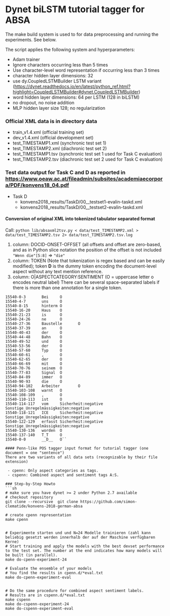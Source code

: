 # Dynet biLSTM tutorial tagger for ABSA
The make build system is used to for data preprocessing and running the experiments. See below.

The script applies the following system and hyperparameters:
 - Adam trainer
 - Ignore characters occurring less than 5 times
 - Use character-level word representation if occurring less than 3 times
 - character hidden layer dimensions: 32
 - use dy.CoupledLSTMBuilder LSTM variant (https://dynet.readthedocs.io/en/latest/python_ref.html?highlight=CoupledLSTMBuilder#dynet.CoupledLSTMBuilder)
 - word hidden layer dimensions: 64 per LSTM (128 in biLSTM)
 - no dropout, no noise addition
 - MLP hidden layer size 128; no regularization


### Official XML data is in directory data
  - train_v1.4.xml (official training set)
  - dev_v1.4.xml (official development set)
  - test_TIMESTAMP1.xml (synchronic test set 1)
  - test_TIMESTAMP2.xml (diachronic test set 2)
  - test_TIMESTAMP1.tsv (synchronic test set 1 used for Task C evaluation)
  - test_TIMESTAMP2.tsv (diachronic test set 2 used for Task C evaluation)


### Test data output for Task C and D as reported in https://www.oeaw.ac.at/fileadmin/subsites/academiaecorpora/PDF/konvens18_04.pdf
  - Task D
  	- konvens2018_results/TaskD/00__testset1-evalin-taskd.xml
  	- konvens2018_results/TaskD/00__testset2-evalin-taskd.xml

 
#### Conversion of original XML into tokenized tabulator separated format 
Call: ```python lib/absaxml2tsv.py < data/test_TIMESTAMP2.xml > data/test_TIMESTAMP2.tsv 2> data/test_TIMESTAMP2.tsv.log```

 1. column: DOCID-ONSET-OFFSET (all offsets and offset are zero-based, and as in Python slice notation the position of the offset is not included `"Wenn die"[5:8]` => `"die"`
 2. column: TOKEN (Note that tokenization is regex based and can be easily modified); token __D__ is the dummy token encoding the document-level aspect without any text mention reference.
 3. column: O|ASPECTCATEGORY:SENTIMENT (O = uppercase letter o encodes neutral label) There can be several space-separated labels if there is more than one  annotation for a single token.
 
 
```
15540-0-3       Bei     O
15540-4-7       uns     O
15540-8-15      hinterm O
15540-16-20     Haus    O
15540-21-23     is      O
15540-24-26     ne      O
15540-27-36     Baustelle       O
15540-37-39     an      O
15540-40-43     der     O
15540-44-48     Bahn    O
15540-49-52     und     O
15540-53-56     der     O
15540-57-60     Typ     O
15540-60-61     ,       O
15540-62-65     der     O
15540-66-69     mit     O
15540-70-76     seinem  O
15540-77-83     Signal  O
15540-84-89     immer   O
15540-90-93     die     O
15540-94-102    Arbeiter        O
15540-103-108   warnt   O
15540-108-109   ,       O
15540-110-113   ist     O
15540-114-117   vom     Sicherheit:negative Sonstige_Unregelmässigkeiten:negative
15540-118-121   ICE     Sicherheit:negative Sonstige_Unregelmässigkeiten:negative
15540-122-129   erfasst Sicherheit:negative Sonstige_Unregelmässigkeiten:negative
15540-130-136   worden  O
15540-137-140   T_T     O
15540-0-0       __D__   O``

#### Penn-like POS tagger input format for tutorial tagger (one document = one "sentence")
There are two variants of all data sets (recognizable by their file extension)

 - cpenn: Only aspect categories as tags.
 - cspenn: Combined aspect and sentiment tags A:S.

### Step-by-Step Howto
```sh
# make sure you have dynet >= 2 under Python 2.7 available
# checkout repository
git clone --recursive  git clone https://github.com/simon-clematide/konvens-2018-german-absa

# create cpenn representation
make cpenn


# Experimente starten und und N=24 Modelle trainieren (zahl kann beliebig gesetzt werden innerhalb der auf der Maschine verfügbaren Kerne)
# Start training and apply the models with the best devset performance to the test set. The number at the end indicates how many models will be built (in parallel).
make do-cpenn-experiment-24

# Evaluate the ensemble of your models
# You find the results in cpenn.d/*eval.txt
make do-cpenn-experiment-eval


# Do the same procedure for combined aspect sentiment labels.
# Results are in cspenn.d/*eval.txt
make cspenn
make do-cspenn-experiment-24
make do-cspenn-experiment-eval

 
```
